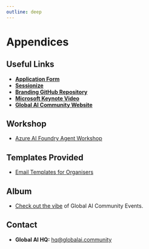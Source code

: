 ```yaml
---
outline: deep
---
```

# Appendices

## Useful Links

- [**Application Form**](https://gaic.io/host-agentcon/)  
- [**Sessionize**](https://sessionize.com/)  
- [**Branding GitHub Repository**](https://github.com/GlobalAICommunity/AgentCon/tree/main/branding/general-branding)  
- [**Microsoft Keynote Video**](https://www.youtube.com/watch?v=4MUgq_rzjqo)  
- [**Global AI Community Website**](https://globalai.community/)  

## Workshop
- [Azure AI Foundry Agent Workshop](https://gaic.io/pizza-workshop/)

## Templates Provided

- [Email Templates for Organisers](/organisers-101/speaker-communication-template.md)

## Album

- [Check out the vibe](https://www.flickr.com/photos/196991840@N02/albums/) of Global AI Community Events.

## Contact

- **Global AI HQ:** [hq@globalai.community](mailto:hq@globalai.community)  

